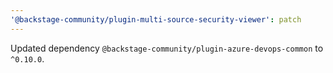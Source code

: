 ```yaml
---
'@backstage-community/plugin-multi-source-security-viewer': patch
---
```


Updated dependency `@backstage-community/plugin-azure-devops-common` to `^0.10.0`.
